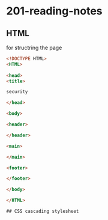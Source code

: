 # 201-reading-notes

## HTML 
for structring the page 

```HTML
<!DOCTYPE HTML>
<HTML>
    
<head>
<title> 

security 

</head>

<body>

<header>

</header>

<main>

</main>

<footer>

</footer>

</body>

</HTML>

## CSS cascading stylesheet 
